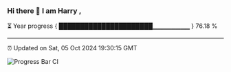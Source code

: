 ### Hi there 👋 I am Harry , 

⏳ Year progress { ██████████████████████▁▁▁▁▁▁▁▁ } 76.18 %

---

⏰ Updated on Sat, 05 Oct 2024 19:30:15 GMT

![Progress Bar CI](https://github.com/duykhang68/duykhang68/workflows/Progress%20Bar%20CI/badge.svg)
